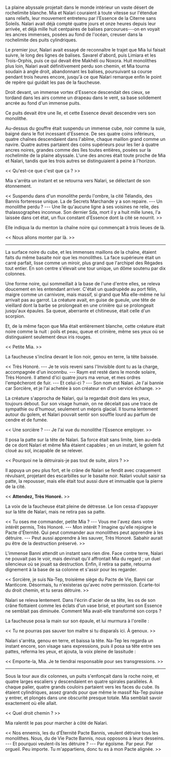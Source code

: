 La plaine abyssale projetait dans le monde intérieur un vaste désert de rochelimite blanche. Mia et Nalari couraient à toute vitesse sur l'étendue sans reliefs, leur mouvement entretenu par l'Essence de la Citerne sans Soleils. Nalari avait déjà compté quatre jours et onze heures depuis leur arrivée, et déjà mille huit centpaires de balises parcourues---on en voyait les ancres immenses, posées au fond de l'océan, creuser dans la rochelimite des puits cylindriques. 

Le premier jour, Nalari avait essayé de reconnaître le trajet que Mia lui faisait suivre, le long des lignes de balises. Savarel d'abord, puis Limiara et les Trois-Orphis, puis ce qui devait être Makhéli ou Noxora. Huit monolithes plus loin, Nalari avait définitivement perdu son chemin, et Mia tourna soudain à angle droit, abandonnant les balises, poursuivant sa course pendant trois heures encore, jusqu'à ce que Nalari remarque enfin le point de repère qui guidait les pas de la faucheuse. 

Droit devant, un immense vortex d'Essence descendait des cieux, se tordand dans les airs comme un drapeau dans le vent, sa base solidement ancrée au fond d'un immense puits. 

Ce puits devait être une île, et cette Essence devait descendre vers son monolithe.

Au-dessus du gouffre était suspendu un immense cube, noir comme la suie, baigné dans le flot incessant d'Essence. De ses quatre coins inférieurs, quatre chaînes descendaient dans l'abîme, chaque maillon grand comme un navire. Quatre autres partaient des coins supérieurs pour les lier à quatre ancres noires, grandes comme des îles toutes entières, posées sur la rochelimite de la plaine abyssale. L'une des ancres était toute proche de Mia et Nalari, tandis que les trois autres se distinguiaient à peine à l'horizon. 

<< Qu'est-ce que c'est que ça ? >>

Mia s'arrêta un instant et se retourna vers Nalari, se délectant de son étonnement. 

<< Suspendu dans d'un monolithe perdu l'ombre, la cité Télandis, des Bannis forteresse unique. La de Secrets Marchande y a son repaire.
--- Un monolithe perdu ?
--- Une île qu'aucune ligne à ses voisines ne relie, des thalassographes inconnue. Son dernier Sda, mort il y a huit mille lunes, l'a laissée dans cet état, un flux constant d'Essence dont la cité se nourrit. >>

Elle indiqua la du menton la chaîne noire qui commençait à trois lieues de là.

<< Nous allons monter par là. >>

***

La surface noire du cube, et les immenses maillons de la chaîne, étaient faits du même basalte noir que les monolithes. La face supérieure était un carré parfait, lisse comme un miroir, plus grand que l'archipel des Régades tout entier. En son centre s'élevait une tour unique, un dôme soutenu par dix colonnes. 

Une forme noire, qui sommeillait à la base de l'une d'entre elles, se releva doucement en les entendant arriver. C'était un quadrupède au port félin, maigre comme un carnivore, mais massif, si grand que Mia elle-même ne lui arrivait pas au garrot. La créature avait, en guise de gueule, une tête de vieillard dont la barbe se prolongeait en une crinière qui se prolongeait jusqu'aux épaules. Sa queue, aberrante et chitineuse, était celle d'un scorpion. 

Et, de la même façon que Mia était entièrement blanche, cette créature était noire comme la nuit : poils et peau, queue et crinière, même ses yeux où se distinguaient seulement deux iris rouges.

<< Petite Mia. >>

La faucheuse s'inclina devant le lion noir, genou en terre, la tête baissée.

<< Très Honoré. 
--- Je te vois reveni sans l'Invisible dont tu as la charge, accompagnée d'un inconnbu. 
--- Raym est resté dans le monde solaire, Très Honoré. Il attend d'ici quatre jours ma venue, et mes ordres l'empêcheront de fuir. 
--- Et celui-ci ?
--- Son nom est Nalari. Je l'ai bannie car Sorcière, et je l'ai achetée à son créateur en d'un service échange. >>

La créature s'approcha de Nalari, qui la regardait droit dans les yeux, toujours debout. Sur son visage humain, on ne décelait pas une trace de sympathie ou d'humour, seulement un mépris glacial. Il tourna lentement autour du golem, et Nalari pouvait sentir son souffle lourd au parfum de cendre et de fumée. 

<< Une sorcière ?
--- Je l'ai vue du monolithe l'Essence employer. >>

Il posa la patte sur la tête de Nalari. Sa force était sans limite, bien au-delà de ce dont Nalari et même Mia étaient capables ; en un instant, le golem fut cloué au sol, incapable de se relever. 

<< Pourquoi ne la détruirais-je pas tout de suite, alors ? >>

Il appuya un peu plus fort, et le crâne de Nalari se fendit avec craquement révulsant, projetant des escarbilles sur le basalte noir. Nalari vouluit saisir sa patte, la repousser, mais elle était tout aussi dure et immuable que la pierre de la cité.

<< **Attendez, Très Honoré.** >>

La voix de la faucheuse était pleine de détresse. Le lion cessa d'appuyer sur la tête de Nalari, mais ne retira pas sa patte.

<< Tu oses me commander, petite Mia ? 
--- Vous me l'avez dans votre intérêt permis, Très Honoré. 
--- Mon intérêt ? Imagine qu'elle rejoigne le Pacte d'Éternité. Qui peut commander aux monolithes peut apprendre à les détruire. 
--- Peut aussi apprendre à les sauver, Très Honoré. Sabahir aurait pu être de la destruction préservé. >>

L'immense Banni attendit un instant sans rien dire. Face contre terre, Nalari ne pouvait pas le voir, mais devinait qu'il affrontait Mia du regard ; un duel silencieux où se jouait sa destruction. Enfin, il retira sa patte, retourna dignement à la base de sa colonne et s'assir pour les regarder.

<< Sorcière, je suis Na-Tep, troisième siège du Pacte de Vie, Banni car Manticore. Désormais, tu n'existeras qu'avec notre permission. Écarte-toi du droit chemin, et tu seras détruire. >>

Nalari se releva lentement. Dans l'écrin d'acier de sa tête, les os de son crâne flottaient comme les éclats d'un vase brisé, et pourtant son Essence ne semblait pas diminuée. Comment Mia avait-elle transformé son corps ? 

La faucheuse posa la main sur son épaule, et lui murmura à l'oreille :

<< Tu ne pourras pas sauver ton maître si tu disparaîs ici. À genoux. >>

Nalari s'arrêta, genou en terre, et baissa la tête. Na-Tep les regarda un instant encore, son visage sans expressions, puis il posa sa tête entre ses pattes, referma les yeux, et ajouta, la voix pleine de lassitude : 

<< Emporte-la, Mia. Je te tiendrai responsable pour ses transgressions. >>

***

Sous la tour aux dix colonnes, un puits s'enfonçait dans la roche noire, et quatre larges escaliers y descendaient en quatre spirales parallèles. À chaque palier, quatre grands couloirs partaient vers les faces du cube. Ils étaient cylindriques, assez grands pour que même le massif Na-Tep puisse y entrer, et plongés dans une obscurité presque totale. Mia semblait savoir exactement où elle allait. 

<< Quel droit chemin ? >>

Mia ralentit le pas pour marcher à côté de Nalari.

<< Nos ennemis, les du d'Éternité Pacte Bannis, veulent détruire tous les monolithes. Nous, du de Vie Pacte Bannis, nous opposons à leurs desseins. 
--- Et pourquoi veulent-ils les détruire ? 
--- Par égoïsme. Par peur. Par orgueil. Peu importe. Tu m'appartiens, donc tu es à mon Pacte alignée. >>

